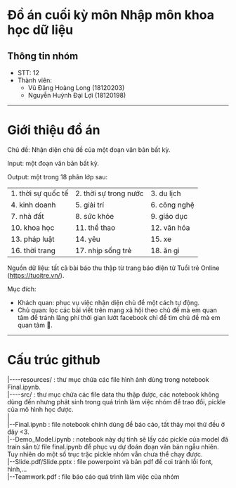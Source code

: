# Đồ án cuối kỳ môn Nhập môn khoa học dữ liệu
## Thông tin nhóm
- STT: 12
- Thành viên:
  - Vũ Đăng Hoàng Long (18120203)
  - Nguyễn Huỳnh Đại Lợi (18120198)
  
---
# Giới thiệu đồ án

Chủ đề: Nhận diện chủ đề của một đoạn văn bản bất kỳ.

Input: một đoạn văn bản bất kỳ.

Output: một trong 18 phân lớp sau:

| | | |
| :- | :- | :- |
| 1. thời sự quốc tế | 2. thời sự trong nước | 3. du lịch |
| 4. kinh doanh | 5. giải trí | 6. công nghệ |
| 7. nhà đất | 8. sức khỏe | 9. giáo dục |
| 10. khoa học | 11. thể thao | 12. văn hóa |
| 13. pháp luật | 14. yêu | 15. xe |
| 16. thời trang | 17. nhịp sống trẻ | 18. ăn gì |

Nguồn dữ liệu: tất cả bài báo thu thập từ trang báo điện tử Tuổi trẻ Online (https://tuoitre.vn/).

Mục đích:
- Khách quan: phục vụ việc nhận diện chủ đề một cách tự động.
- Chủ quan: lọc các bài viết trên mạng xã hội theo chủ đề mà em quan tâm để tránh lãng phí thời gian lướt facebook chỉ để tìm chủ đề mà em quan tâm 🥴.

---
# Cấu trúc github
|----resources/ : thư mục chứa các file hình ảnh dùng trong notebook Final.ipynb.<br>
|----src/ : thư mục chứa các file data thu thập được, các notebook không dùng đến nhưng phát sinh trong quá trình làm việc nhóm để trao đổi, pickle của mô hình học được.<br>
|<br>
|--Final.ipynb : file notebook chính dùng để báo cáo, tất thảy mọi thứ đều ở đây <3.<br>
|--Demo_Model.ipynb : notebook này dự tính sẽ lấy các pickle của model đã train sẵn từ file final.ipynb để phục vụ dự đoán đoạn văn bản ngẫu nhiên. Tuy nhiên do một số trục trặc pickle nhóm vẫn chưa thể chạy được.<br>
|--Slide.pdf\/Slide.pptx : file powerpoint và bản pdf để coi tránh lỗi font, hình,...<br>
|--Teamwork.pdf : file báo cáo quá trình làm việc của nhóm<br>

